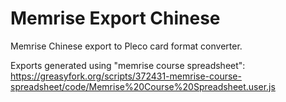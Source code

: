 # Memrise Export Chinese 

Memrise Chinese export to Pleco card format converter.

Exports generated using "memrise course spreadsheet": https://greasyfork.org/scripts/372431-memrise-course-spreadsheet/code/Memrise%20Course%20Spreadsheet.user.js


